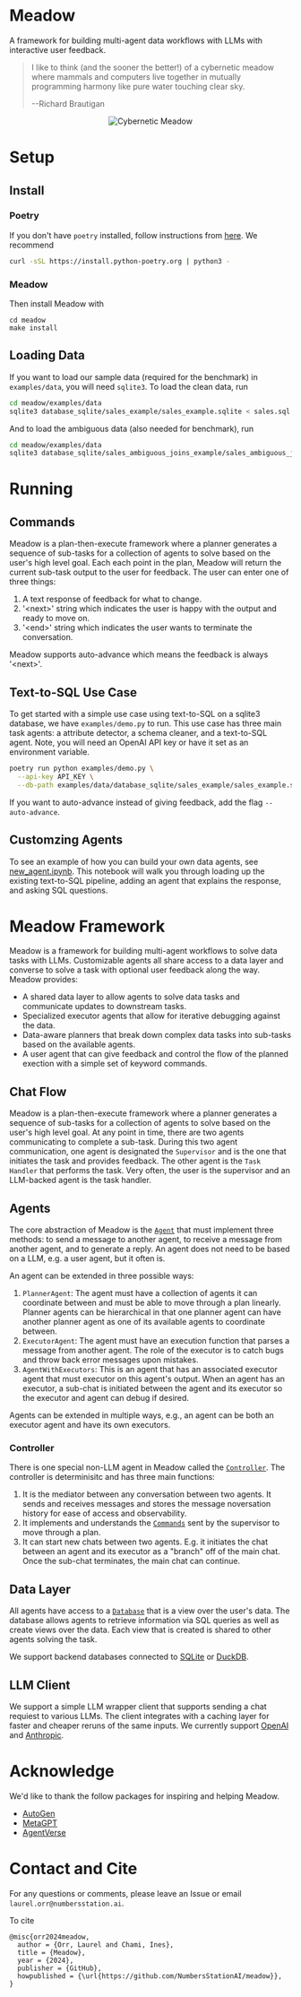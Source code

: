 # Meadow
A framework for building multi-agent data workflows with LLMs with interactive user feedback.

> I like to think (and the sooner the better!) of a cybernetic meadow where mammals and computers live together in mutually programming harmony like pure water touching clear sky.
>
> --Richard Brautigan

<p align="center">
<img src="assets/meadow_image.png" alt="Cybernetic Meadow"/>
</p>

# Setup
## Install
### Poetry
If you don't have `poetry` installed, follow instructions from [here](https://python-poetry.org/docs/#installing-with-the-official-installer). We recommend

```bash
curl -sSL https://install.python-poetry.org | python3 -
```

### Meadow
Then install Meadow with
```
cd meadow
make install
```

## Loading Data
If you want to load our sample data (required for the benchmark) in `examples/data`, you will need `sqlite3`. To load the clean data, run

```bash
cd meadow/examples/data
sqlite3 database_sqlite/sales_example/sales_example.sqlite < sales.sql
```

And to load the ambiguous data (also needed for benchmark), run
```bash
cd meadow/examples/data
sqlite3 database_sqlite/sales_ambiguous_joins_example/sales_ambiguous_joins_example.sqlite < sales_ambiguous_joins.sql
```

# Running

## Commands
Meadow is a plan-then-execute framework where a planner generates a sequence of sub-tasks for a collection of agents to solve based on the user's high level goal. Each each point in the plan, Meadow will return the current sub-task output to the user for feedback. The user can enter one of three things:

1. A text response of feedback for what to change.
2. '\<next\>' string which indicates the user is happy with the output and ready to move on.
3. '\<end\>' string which indicates the user wants to terminate the conversation.

Meadow supports auto-advance which means the feedback is always '\<next\>'.

## Text-to-SQL Use Case
To get started with a simple use case using text-to-SQL on a sqlite3 database, we have `examples/demo.py` to run. This use case has three main task agents: a attribute detector, a schema cleaner, and a text-to-SQL agent. Note, you will need an OpenAI API key or have it set as an environment variable.
```bash
poetry run python examples/demo.py \
  --api-key API_KEY \
  --db-path examples/data/database_sqlite/sales_example/sales_example.sqlite
```

If you want to auto-advance instead of giving feedback, add the flag `--auto-advance`.

## Customzing Agents
To see an example of how you can build your own data agents, see [new_agent.ipynb](examples/notebookes/new_agent.ipynb). This notebook will walk you through loading up the existing text-to-SQL pipeline, adding an agent that explains the response, and asking SQL questions.

# Meadow Framework
Meadow is a framework for building multi-agent workflows to solve data tasks with LLMs. Customizable agents all share access to a data layer and converse to solve a task with optional user feedback along the way. Meadow provides:

* A shared data layer to allow agents to solve data tasks and communicate updates to downstream tasks.
* Specialized executor agents that allow for iterative debugging against the data.
* Data-aware planners that break down complex data tasks into sub-tasks based on the available agents.
* A user agent that can give feedback and control the flow of the planned exection with a simple set of keyword commands.

## Chat Flow
Meadow is a plan-then-execute framework where a planner generates a sequence of sub-tasks for a collection of agents to solve based on the user's high level goal. At any point in time, there are two agents communicating to complete a sub-task. During this two agent communication, one agent is designated the `Supervisor` and is the one that initiates the task and provides feedback. The other agent is the `Task Handler` that performs the task. Very often, the user is the supervisor and an LLM-backed agent is the task handler.

## Agents
The core abstraction of Meadow is the [`Agent`](meadow/agent/agent.py) that must implement three methods: to send a message to another agent, to receive a message from another agent, and to generate a reply. An agent does not need to be based on a LLM, e.g. a user agent, but it often is.

An agent can be extended in three possible ways:

1. `PlannerAgent`: The agent must have a collection of agents it can coordinate between and must be able to move through a plan linearly. Planner agents can be hierarchical in that one planner agent can have another planner agent as one of its available agents to coordinate between.
2. `ExecutorAgent`: The agent must have an execution function that parses a message from another agent. The role of the executor is to catch bugs and throw back error messages upon mistakes.
3. `AgentWithExecutors`: This is an agent that has an associated executor agent that must executor on this agent's output. When an agent has an executor, a sub-chat is initiated between the agent and its executor so the executor and agent can debug if desired.

Agents can be extended in multiple ways, e.g., an agent can be both an executor agent and have its own executors.

### Controller
There is one special non-LLM agent in Meadow called the [`Controller`](meadow/agent/controller.py). The controller is determinisitc and has three main functions:

1. It is the mediator between any conversation between two agents. It sends and receives messages and stores the message noversation history for ease of access and observability.
2. It implements and understands the [`Commands`](meadow/agent/schema.py) sent by the supervisor to move through a plan.
3. It can start new chats between two agents. E.g. it initiates the chat between an agent and its executor as a "branch" off of the main chat. Once the sub-chat terminates, the main chat can continue.

## Data Layer
All agents have access to a [`Database`](meadow/database/database.py) that is a view over the user's data. The database allows agents to retrieve information via SQL queries as well as create views over the data. Each view that is created is shared to other agents solving the task.

We support backend databases connected to [SQLite](https://sqlite.org/) or [DuckDB](https://duckdb.org/).

## LLM Client
We support a simple LLM wrapper client that supports sending a chat requiest to various LLMs. The client integrates with a caching layer for faster and cheaper reruns of the same inputs. We currently support [OpenAI](https://platform.openai.com/docs/overview) and [Anthropic](https://www.anthropic.com/api).

# Acknowledge
We'd like to thank the follow packages for inspiring and helping Meadow.

* [AutoGen](https://github.com/microsoft/autogen)
* [MetaGPT](https://github.com/geekan/MetaGPT)
* [AgentVerse](https://github.com/OpenBMB/AgentVerse/tree/main)

# Contact and Cite
For any questions or comments, please leave an Issue or email `laurel.orr@numbersstation.ai`.

To cite
```
@misc{orr2024meadow,
  author = {Orr, Laurel and Chami, Ines},
  title = {Meadow},
  year = {2024},
  publisher = {GitHub},
  howpublished = {\url{https://github.com/NumbersStationAI/meadow}},
}
```